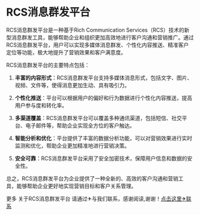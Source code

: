 # RCS消息群发平台

RCS消息群发平台是一种基于Rich Communication Services（RCS）技术的新型消息群发工具，能够帮助企业和组织更加高效地进行客户沟通和营销推广。通过RCS消息群发平台，用户可以实现多媒体消息群发、个性化内容推送、精准客户定位等功能，极大地提升了营销效果和客户满意度。

RCS消息群发平台的主要特点包括：

1. **丰富的内容形式**：RCS消息群发平台支持多媒体消息形式，包括文字、图片、视频、文件等，使得消息更加生动、具有吸引力。

2. **个性化推送**：平台可以根据用户的偏好和行为数据进行个性化内容推送，提高用户参与度和转化率。

3. **多渠道覆盖**：RCS消息群发平台可以覆盖多种通讯渠道，包括短信、社交平台、电子邮件等，帮助企业实现全方位的客户触达。

4. **智能分析和优化**：平台提供了丰富的数据分析功能，可以对营销效果进行实时监测和优化，帮助企业更加精准地进行营销决策。

5. **安全可靠**：RCS消息群发平台采用了安全加密技术，保障用户信息和数据的安全性。

总之，RCS消息群发平台为企业提供了一种全新的、高效的客户沟通和营销工具，能够帮助企业更好地实现营销目标和客户关系管理。

更多 关于RCS消息群发平台 请通过✈与我们联系，感谢阅读,谢谢！[点击这里✈联系](https://t.me/LM999bot)